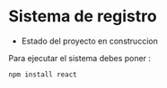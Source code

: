 <h1>Sistema de registro</h1>

- Estado del proyecto en construccion 

Para ejecutar el sistema debes poner :

```npm install react```

